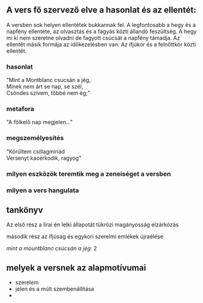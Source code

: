 ## A vers fő szervező elve a hasonlat és az ellentét:
 A versben sok helyen ellentétek bukkannak fel. A legfontosabb a hegy és a napfény ellentéte, az olvasztás és a fagyás közti állandó feszültség. A hegy mi ki nem szeretne olvadni de fagyott csúcsát a napfény támadja. Az ellentét másik formája az időkezelésben van. Az ifjúkor és a felnőttkor közti ellentét.


### hasonlat
"Mint a Montblanc csucsán a jég,  
Minek nem árt se nap, se szél,  
Csöndes szívem, többé nem ég;"
### metafora
"A fölkelő nap megjelen..."
### megszemélyesítés
"Körültem csillagmiriád  
Versenyt kacérkodik, ragyog"

### milyen eszközök teremtik meg a zeneiséget a versben

### milyen a vers hangulata

###
## tankönyv
Az első rész a lírai én lelki állapotát tükrözi
magányosság 
elzárkózás

második rész
az ifjúság és egykori szerelmi emlékek újraélése

*mint a mountblanc csúcsán a jég*:
2

## melyek a versnek az alapmotívumai
- szerelem
- jelen és a múlt szembenállítása
- 
